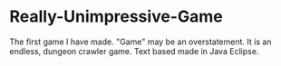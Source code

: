 # Really-Unimpressive-Game
The first game I have made. "Game" may be an overstatement. It is an endless, dungeon crawler game. Text based made in Java Eclipse.
